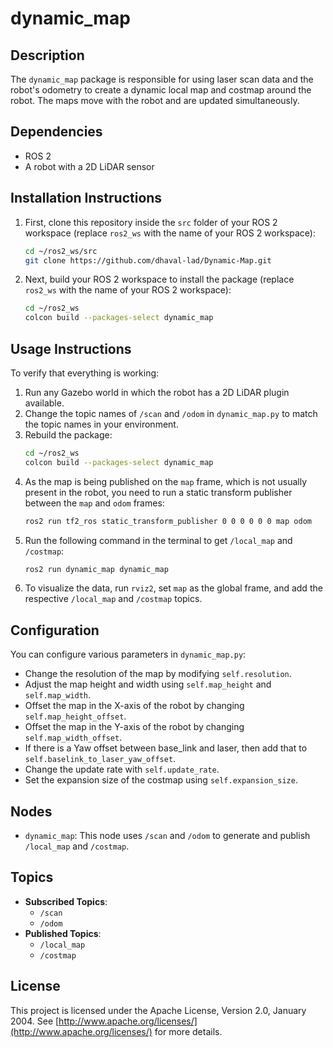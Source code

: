 # dynamic_map

## Description
The `dynamic_map` package is responsible for using laser scan data and the robot's odometry to create a dynamic local map and costmap around the robot. The maps move with the robot and are updated simultaneously.

## Dependencies
- ROS 2
- A robot with a 2D LiDAR sensor

## Installation Instructions
1. First, clone this repository inside the `src` folder of your ROS 2 workspace (replace `ros2_ws` with the name of your ROS 2 workspace):
    ```sh
    cd ~/ros2_ws/src
    git clone https://github.com/dhaval-lad/Dynamic-Map.git
    ```
2. Next, build your ROS 2 workspace to install the package (replace `ros2_ws` with the name of your ROS 2 workspace):
    ```sh
    cd ~/ros2_ws
    colcon build --packages-select dynamic_map
    ```
## Usage Instructions
To verify that everything is working:
1. Run any Gazebo world in which the robot has a 2D LiDAR plugin available.
2. Change the topic names of `/scan` and `/odom` in `dynamic_map.py` to match the topic names in your environment.
3. Rebuild the package:
    ```sh
    cd ~/ros2_ws
    colcon build --packages-select dynamic_map
    ```
4. As the map is being published on the `map` frame, which is not usually present in the robot, you need to run a static transform publisher between the `map` and `odom` frames:
    ```sh
    ros2 run tf2_ros static_transform_publisher 0 0 0 0 0 0 map odom
    ```
5. Run the following command in the terminal to get `/local_map` and `/costmap`:
    ```sh
    ros2 run dynamic_map dynamic_map
    ```
6. To visualize the data, run `rviz2`, set `map` as the global frame, and add the respective `/local_map` and `/costmap` topics.

## Configuration
You can configure various parameters in `dynamic_map.py`:
- Change the resolution of the map by modifying `self.resolution`.
- Adjust the map height and width using `self.map_height` and `self.map_width`.
- Offset the map in the X-axis of the robot by changing `self.map_height_offset`.
- Offset the map in the Y-axis of the robot by changing `self.map_width_offset`.
- If there is a Yaw offset between base_link and laser, then add that to `self.baselink_to_laser_yaw_offset`.
- Change the update rate with `self.update_rate`.
- Set the expansion size of the costmap using `self.expansion_size`.

## Nodes
- `dynamic_map`: This node uses `/scan` and `/odom` to generate and publish `/local_map` and `/costmap`.

## Topics
- **Subscribed Topics**:
  - `/scan`
  - `/odom`
- **Published Topics**:
  - `/local_map`
  - `/costmap`

## License
This project is licensed under the Apache License, Version 2.0, January 2004. See [http://www.apache.org/licenses/](http://www.apache.org/licenses/) for more details.
